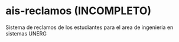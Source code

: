 # ais-reclamos (INCOMPLETO)
Sistema de reclamos de los estudiantes para el area de ingenieria en sistemas UNERG
